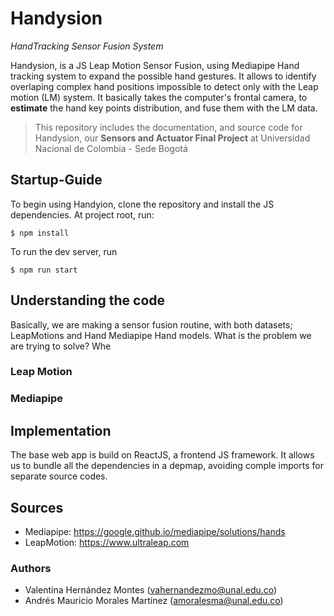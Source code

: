 # Handysion 
_HandTracking Sensor Fusion System_

Handysion, is a JS Leap Motion Sensor Fusion, using Mediapipe Hand tracking system to expand the possible hand gestures. It allows to identify overlaping complex hand positions impossible to detect only with the Leap motion (LM) system. It basically takes the computer's frontal camera, to __estimate__ the hand key points distribution, and fuse them with the LM data. 

> This repository includes the documentation, and source code for Handysion, our __Sensors and Actuator Final Project__ at Universidad Nacional de Colombia - Sede Bogotá 

## Startup-Guide 
To begin using Handyion, clone the repository and install the JS dependencies. At project root, run: 
```
$ npm install
```
To run the dev server, run
```
$ npm run start 
```

## Understanding the code 
Basically, we are making a sensor fusion routine, with both datasets; LeapMotions and Hand Mediapipe Hand models. What is the problem we are trying to solve? Whe 
### Leap Motion 
### Mediapipe 


## Implementation 
The base web app is build on ReactJS, a frontend JS framework. It allows us to bundle all the dependencies in a depmap, avoiding comple imports for separate source codes.


## Sources 
* Mediapipe: https://google.github.io/mediapipe/solutions/hands
* LeapMotion: https://www.ultraleap.com




### Authors
- Valentina Hernández Montes (vahernandezmo@unal.edu.co)
- Andrés Mauricio Morales Martínez (amoralesma@unal.edu.co)
